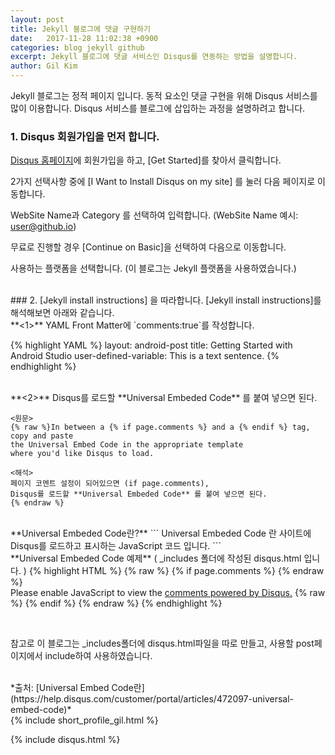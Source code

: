 ```yaml
---
layout: post
title: Jekyll 블로그에 댓글 구현하기
date:   2017-11-28 11:02:38 +0900
categories: blog jekyll github
excerpt: Jekyll 블로그에 댓글 서비스인 Disqus를 연동하는 방법을 설명합니다.
author: Gil Kim
---
```

Jekyll 블로그는 정적 페이지 입니다. 동적 요소인 댓글 구현을 위해 Disqus 서비스를 많이 이용합니다.
Disqus 서비스를 블로그에 삽입하는 과정을 설명하려고 합니다.
<br>
### 1. Disqus 회원가입을 먼저 합니다.
[Disqus 홈페이지](https://disqus.com)에 회원가입을 하고, [Get Started]를 찾아서 클릭합니다.

2가지 선택사항 중에 [I Want to Install Disqus on my site] 를 눌러 다음 페이지로 이동합니다.

WebSite Name과 Category 를 선택하여 입력합니다. (WebSite Name 예시: user@github.io)

무료로 진행할 경우 [Continue on Basic]을 선택하여 다음으로 이동합니다.

사용하는 플랫폼을 선택합니다. (이 블로그는 Jekyll 플랫폼을 사용하였습니다.)

<br>
### 2. [Jekyll install instructions] 을 따라합니다.
[Jekyll install instructions]를 해석해보면 아래와 같습니다.

<br>
**<1>** YAML Front Matter에 `comments:true`를 작성합니다.

{% highlight YAML %}
layout: android-post
title: Getting Started with Android Studio
user-defined-variable: This is a text sentence.
{% endhighlight %}

<br>
 **<2>** Disqus를 로드할 **Universal Embeded Code** 를 붙여 넣으면 된다.


```
<원문>
{% raw %}In between a {% if page.comments %} and a {% endif %} tag, copy and paste
the Universal Embed Code in the appropriate template
where you'd like Disqus to load.

<해석>
페이지 코멘트 설정이 되어있으면 (if page.comments),
Disqus를 로드할 **Universal Embeded Code** 를 붙여 넣으면 된다.
{% endraw %}
```
<br>
**Universal Embeded Code란?**
```
Universal Embeded Code 란 사이트에 Disqus를 로드하고 표시하는 JavaScript 코드 입니다.
```
<br>
**Universal Embeded Code 예제** ( _includes 폴더에 작성된 disqus.html 입니다. )
{% highlight HTML %}
{% raw %} {% if page.comments %} {% endraw %}
<div id="disqus_thread"></div>
<script>

(function() { // DON'T EDIT BELOW THIS LINE
var d = document, s = d.createElement('script');
s.src = 'https://https-tech-knot-github-io.disqus.com/embed.js';
s.setAttribute('data-timestamp', +new Date());
(d.head || d.body).appendChild(s);
})();
</script>
<noscript>Please enable JavaScript to view the <a href="https://disqus.com/?ref_noscript">comments powered by Disqus.</a></noscript>
{% raw %} {% endif %} {% endraw %}
{% endhighlight %}

<br>

참고로 이 블로그는 _includes폴더에 disqus.html파일을 따로 만들고, 사용할 post페이지에서 include하여 사용하였습니다.

<br>
*출처: [Universal Embed Code란](https://help.disqus.com/customer/portal/articles/472097-universal-embed-code)*

<br>    
{% include short_profile_gil.html %}

{% include disqus.html %}
